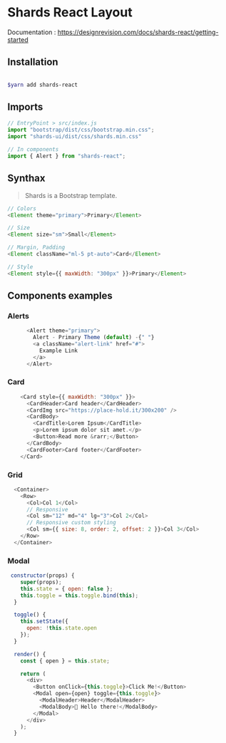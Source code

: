 # Shards React Layout

Documentation : https://designrevision.com/docs/shards-react/getting-started

## Installation

```bash

$yarn add shards-react

```

## Imports

```js
// EntryPoint > src/index.js
import "bootstrap/dist/css/bootstrap.min.css";
import "shards-ui/dist/css/shards.min.css"

// In components
import { Alert } from "shards-react";
```

## Synthax

> Shards is a Bootstrap template.

```js
// Colors
<Element theme="primary">Primary</Element>

```

```js
// Size
<Element size="sm">Small</Element>
```

```js
// Margin, Padding
<Element className="ml-5 pt-auto">Card</Element>
```

```js
// Style
<Element style={{ maxWidth: "300px" }}>Primary</Element>
```

## Components examples

### Alerts

```js
​      <Alert theme="primary">
​        Alert - Primary Theme (default) -{" "}
​        <a className="alert-link" href="#">
​          Example Link
​        </a>
​      </Alert>
```

### Card

```js
​    <Card style={{ maxWidth: "300px" }}>
​      <CardHeader>Card header</CardHeader>
​      <CardImg src="https://place-hold.it/300x200" />
​      <CardBody>
​        <CardTitle>Lorem Ipsum</CardTitle>
        <p>Lorem ipsum dolor sit amet.</p>
​        <Button>Read more &rarr;</Button>
​      </CardBody>
​      <CardFooter>Card footer</CardFooter>
​    </Card>
```

### Grid

```js
  <Container>
​    <Row>
​      <Col>Col 1</Col>
​      // Responsive
​      <Col sm="12" md="4" lg="3">Col 2</Col>
​      // Responsive custom styling
​      <Col sm={{ size: 8, order: 2, offset: 2 }}>Col 3</Col>
​    </Row>
  </Container>
```

### Modal

```js
 constructor(props) {
​    super(props);
​    this.state = { open: false };
​    this.toggle = this.toggle.bind(this);
  }

  toggle() {
​    this.setState({
​      open: !this.state.open
​    });
  }

  render() {
​    const { open } = this.state;

​    return (
      <div>
​        <Button onClick={this.toggle}>Click Me!</Button>
​        <Modal open={open} toggle={this.toggle}>
​          <ModalHeader>Header</ModalHeader>
​          <ModalBody>👋 Hello there!</ModalBody>
​        </Modal>
​      </div>
​    );
  }
```
